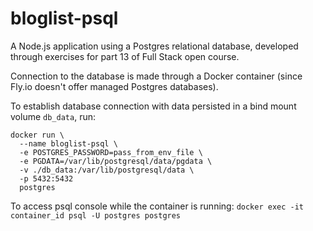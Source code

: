 # bloglist-psql

A Node.js application using a Postgres relational database, developed through exercises for part 13 of Full Stack open course.

Connection to the database is made through a Docker container (since Fly.io doesn't offer managed Postgres databases).

To establish database connection with data persisted in a bind mount volume `db_data`, run:

```
docker run \
  --name bloglist-psql \
  -e POSTGRES_PASSWORD=pass_from_env_file \
  -e PGDATA=/var/lib/postgresql/data/pgdata \
  -v ./db_data:/var/lib/postgresql/data \
  -p 5432:5432
  postgres
```

To access psql console while the container is running:
`docker exec -it container_id psql -U postgres postgres`
